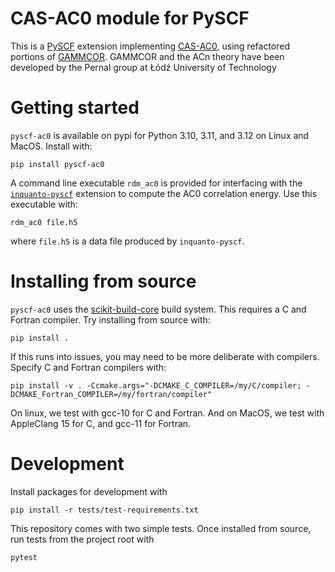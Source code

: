 # CAS-AC0 module for PySCF
This is a [PySCF](https://pyscf.org/) extension implementing [CAS-AC0](https://doi.org/10.1021/acs.jctc.8b00213), using refactored 
portions of [GAMMCOR](https://github.com/pernalk/GAMMCOR). GAMMCOR and the ACn theory have been developed by the Pernal 
group at Łódź University of Technology

# Getting started

`pyscf-ac0` is available on pypi for Python 3.10, 3.11, and 3.12 on Linux and MacOS. Install with:
```
pip install pyscf-ac0
```
A command line executable `rdm_ac0` is provided for interfacing with the
[`inquanto-pyscf`](https://inquanto.quantinuum.com/) extension to compute the AC0 correlation energy. Use this 
executable with: 
```
rdm_ac0 file.h5
```
where `file.h5` is a data file produced by `inquanto-pyscf`.

# Installing from source

`pyscf-ac0` uses the [scikit-build-core](https://github.com/scikit-build/scikit-build-core) build system. This requires 
a C and Fortran compiler. Try installing from source with:
``` 
pip install .
```
If this runs into issues, you may need to be more deliberate with compilers. Specify C and Fortran compilers with:
```
pip install -v . -Ccmake.args="-DCMAKE_C_COMPILER=/my/C/compiler; -DCMAKE_Fortran_COMPILER=/my/fortran/compiler"
```
On linux, we test with gcc-10 for C and Fortran. And on MacOS, we test with AppleClang 15 for C, and gcc-11 for Fortran.

# Development

Install packages for development with
```shell
pip install -r tests/test-requirements.txt
```
This repository comes with two simple tests. Once installed from source, run tests from the project root with
``` 
pytest
```


